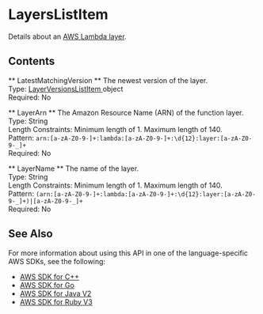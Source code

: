# LayersListItem<a name="API_LayersListItem"></a>

Details about an [ AWS Lambda layer](https://docs.aws.amazon.com/lambda/latest/dg/configuration-layers.html)\.

## Contents<a name="API_LayersListItem_Contents"></a>

 ** LatestMatchingVersion **   <a name="SSS-Type-LayersListItem-LatestMatchingVersion"></a>
The newest version of the layer\.  
Type: [ LayerVersionsListItem ](API_LayerVersionsListItem.md) object  
Required: No

 ** LayerArn **   <a name="SSS-Type-LayersListItem-LayerArn"></a>
The Amazon Resource Name \(ARN\) of the function layer\.  
Type: String  
Length Constraints: Minimum length of 1\. Maximum length of 140\.  
Pattern: `arn:[a-zA-Z0-9-]+:lambda:[a-zA-Z0-9-]+:\d{12}:layer:[a-zA-Z0-9-_]+`   
Required: No

 ** LayerName **   <a name="SSS-Type-LayersListItem-LayerName"></a>
The name of the layer\.  
Type: String  
Length Constraints: Minimum length of 1\. Maximum length of 140\.  
Pattern: `(arn:[a-zA-Z0-9-]+:lambda:[a-zA-Z0-9-]+:\d{12}:layer:[a-zA-Z0-9-_]+)|[a-zA-Z0-9-_]+`   
Required: No

## See Also<a name="API_LayersListItem_SeeAlso"></a>

For more information about using this API in one of the language\-specific AWS SDKs, see the following:
+  [ AWS SDK for C\+\+](https://docs.aws.amazon.com/goto/SdkForCpp/lambda-2015-03-31/LayersListItem) 
+  [ AWS SDK for Go](https://docs.aws.amazon.com/goto/SdkForGoV1/lambda-2015-03-31/LayersListItem) 
+  [ AWS SDK for Java V2](https://docs.aws.amazon.com/goto/SdkForJavaV2/lambda-2015-03-31/LayersListItem) 
+  [ AWS SDK for Ruby V3](https://docs.aws.amazon.com/goto/SdkForRubyV3/lambda-2015-03-31/LayersListItem) 